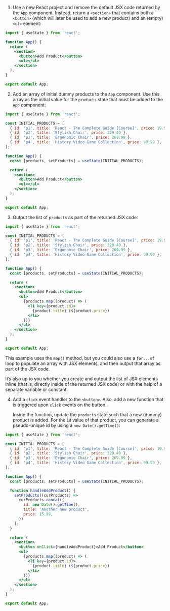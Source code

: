 1. Use a new React project and remove the default JSX code returned by the `App` component. Instead, return a `<section>` that contains both a `<button>` (which will later be used to add a new product) and an (empty) `<ul>` element:

```jsx
import { useState } from 'react';

function App() {
  return (
    <section>
      <button>Add Product</button>
      <ul></ul>
    </section>
  );
}

export default App;
```

2. Add an array of initial dummy products to the `App` component. Use this array as the initial value for the `products` state that must be added to the `App` component:

```jsx
import { useState } from 'react';

const INITIAL_PRODUCTS = [
  { id: 'p1', title: 'React - The Complete Guide [Course]', price: 19.99 },
  { id: 'p2', title: 'Stylish Chair', price: 329.49 },
  { id: 'p3', title: 'Ergonomic Chair', price: 269.99 },
  { id: 'p4', title: 'History Video Game Collection', price: 99.99 },
];

function App() {
  const [products, setProducts] = useState(INITIAL_PRODUCTS);

  return (
    <section>
      <button>Add Product</button>
      <ul></ul>
    </section>
  );
}

export default App;
```

3. Output the list of `products` as part of the returned JSX code:

```jsx
import { useState } from 'react';

const INITIAL_PRODUCTS = [
  { id: 'p1', title: 'React - The Complete Guide [Course]', price: 19.99 },
  { id: 'p2', title: 'Stylish Chair', price: 329.49 },
  { id: 'p3', title: 'Ergonomic Chair', price: 269.99 },
  { id: 'p4', title: 'History Video Game Collection', price: 99.99 },
];

function App() {
  const [products, setProducts] = useState(INITIAL_PRODUCTS);

  return (
    <section>
      <button>Add Product</button>
      <ul>
        {products.map((product) => (
          <li key={product.id}>
            {product.title} (${product.price})
          </li>
        ))}
      </ul>
    </section>
  );
}

export default App;
```

This example uses the `map()` method, but you could also use a `for...of` loop to populate an array with JSX elements, and then output that array as part of the JSX code.

It’s also up to you whether you create and output the list of JSX elements inline (that is, directly inside of the returned JSX code) or with the help of a separate variable or constant.

4. Add a `click` event handler to the `<button>`. Also, add a new function that is triggered upon `click` events on the button.

   Inside the function, update the `products` state such that a new (dummy) product is added. For the `id` value of that product, you can generate a pseudo-unique id by using a `new Date().getTime()`:

```jsx
import { useState } from 'react';

const INITIAL_PRODUCTS = [
  { id: 'p1', title: 'React - The Complete Guide [Course]', price: 19.99 },
  { id: 'p2', title: 'Stylish Chair', price: 329.49 },
  { id: 'p3', title: 'Ergonomic Chair', price: 269.99 },
  { id: 'p4', title: 'History Video Game Collection', price: 99.99 },
];

function App() {
  const [products, setProducts] = useState(INITIAL_PRODUCTS);

  function handleAddProduct() {
    setProducts((curProducts) =>
      curProducts.concat({
        id: new Date().getTime(),
        title: 'Another new product',
        price: 15.99,
      })
    );
  }

  return (
    <section>
      <button onClick={handleAddProduct}>Add Product</button>
      <ul>
        {products.map((product) => (
          <li key={product.id}>
            {product.title} (${product.price})
          </li>
        ))}
      </ul>
    </section>
  );
}

export default App;
```
